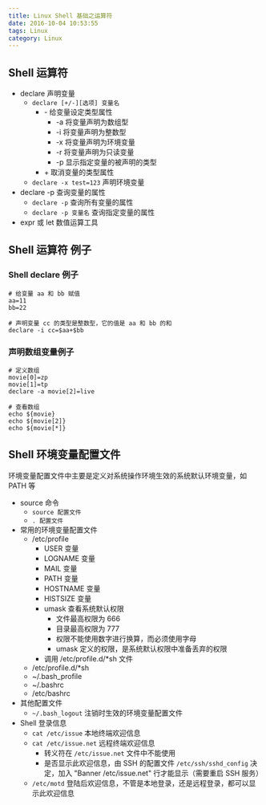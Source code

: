 ```yaml
---
title: Linux Shell 基础之运算符
date: 2016-10-04 10:53:55
tags: Linux
category: Linux
---
```



## Shell 运算符

- declare 声明变量
	- `declare [+/-][选项] 变量名`
		- \- 给变量设定类型属性
			- \-a 将变量声明为数组型
			- \-i 将变量声明为整数型
			- \-x 将变量声明为环境变量
			- \-r 将变量声明为只读变量
			- \-p 显示指定变量的被声明的类型
		- \+ 取消变量的类型属性
	- `declare -x test=123` 声明环境变量
- declare -p 查询变量的属性
	- `declare -p` 查询所有变量的属性
	- `declare -p 变量名` 查询指定变量的属性
- expr 或 let 数值运算工具

## Shell 运算符 例子

### Shell declare 例子
```shell
# 给变量 aa 和 bb 赋值
aa=11
bb=22

# 声明变量 cc 的类型是整数型，它的值是 aa 和 bb 的和
declare -i cc=$aa+$bb
```

### 声明数组变量例子
```shell
# 定义数组
movie[0]=zp
movie[1]=tp
declare -a movie[2]=live

# 查看数组
echo ${movie}
echo ${movie[2]}
echo ${movie[*]}
```


## Shell 环境变量配置文件

环境变量配置文件中主要是定义对系统操作环境生效的系统默认环境变量，如 PATH 等

- source 命令
	- `source 配置文件`
	- `. 配置文件`
- 常用的环境变量配置文件
	- /etc/profile
		- USER 变量
		- LOGNAME 变量
		- MAIL 变量
		- PATH 变量
		- HOSTNAME 变量
		- HISTSIZE 变量
		- umask 查看系统默认权限
			- 文件最高权限为 666
			- 目录最高权限为 777
			- 权限不能使用数字进行换算，而必须使用字母
			- umask 定义的权限，是系统默认权限中准备丢弃的权限
		- 调用 /etc/profile.d/*sh 文件
	- /etc/profile.d/*sh
	- ~/.bash_profile
	- ~/.bashrc
	- /etc/bashrc
- 其他配置文件
	- `~/.bash_logout` 注销时生效的环境变量配置文件
- Shell 登录信息
	- `cat /etc/issue` 本地终端欢迎信息
	- `cat /etc/issue.net` 远程终端欢迎信息
		- 转义符在 `/etc/issue.net` 文件中不能使用
		- 是否显示此欢迎信息，由 SSH 的配置文件 `/etc/ssh/sshd_config` 决定，加入 "Banner /etc/issue.net" 行才能显示（需要重启 SSH 服务）
	- `/etc/motd` 登陆后欢迎信息，不管是本地登录，还是远程登录，都可以显示此欢迎信息
